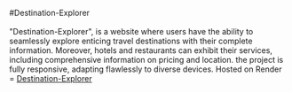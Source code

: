 #Destination-Explorer <br/><br/>
"Destination-Explorer", is a website where users have the ability to seamlessly explore enticing travel destinations with their complete information. Moreover, hotels and restaurants can exhibit their services, including comprehensive information on pricing and location. the project is fully responsive, adapting flawlessly to diverse devices.
Hosted on Render = <a href="https://wanderlust-jefw.onrender.com">Destination-Explorer</a>

